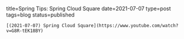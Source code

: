 
title=Spring Tips: Spring Cloud Square
date=2021-07-07
type=post
tags=blog
status=published
~~~~~~
[(2021-07-07) Spring Cloud Square](https://www.youtube.com/watch?v=G8R-tEK18BY) 
            